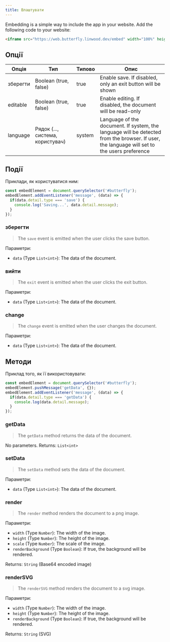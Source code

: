 ```yaml
---
title: Влаштувати
---
```


Embedding is a simple way to include the app in your website.
Add the following code to your website:

```html
<iframe src="https://web.butterfly.linwood.dev/embed" width="100%" height="500px" allowtransparency="true"></iframe>
```

## Опції

| Опція    | Тип                                                                                                 | Типово | Опис                                                                                                                                                                        |
| -------- | --------------------------------------------------------------------------------------------------- | ------ | --------------------------------------------------------------------------------------------------------------------------------------------------------------------------- |
| зберегти | Boolean (true, false)                                                            | true   | Enable save. If disabled, only an exit button will be shown                                                                                                 |
| editable | Boolean (true, false)                                                            | true   | Enable editing. If disabled, the document will be read-only                                                                                                 |
| language | Рядок (..., система, користувач) | system | Language of the document. If system, the language will be detected from the browser. If user, the language will set to the users preference |

## Події

Приклади, як користуватися ним:

```javascript
const embedElement = document.querySelector('#butterfly');
embedElement.addEventListener('message', (data) => {
  if(data.detail.type === 'save') {
    console.log('Saving...', data.detail.message);
  }
});
```

### зберегти

> The `save` event is emitted when the user clicks the save button.

Параметри:

- `data` (Type `List<int>`): The data of the document.

### вийти

> The `exit` event is emitted when the user clicks the exit button.

Параметри:

- `data` (Type `List<int>`): The data of the document.

### change

> The `change` event is emitted when the user changes the document.

Параметри:

- `data` (Type `List<int>`): The data of the document.

## Методи

Приклад того, як її використовувати:

```javascript
const embedElement = document.querySelector('#butterfly');
embedElement.pushMessage('getData', {});
embedElement.addEventListener('message', (data) => {
  if(data.detail.type === 'getData') {
    console.log(data.detail.message);
  }
});
```

### getData

> The `getData` method returns the data of the document.

No parameters.
Returns: `List<int>`

### setData

> The `setData` method sets the data of the document.

Параметри:

- `data` (Type `List<int>`): The data of the document.

### render

> The `render` method renders the document to a png image.

Параметри:

- `width` (Type `Number`): The width of the image.
- `height` (Type `Number`): The height of the image.
- `scale` (Type `Number`): The scale of the image.
- `renderBackground` (Type `Boolean`): If true, the background will be rendered.

Returns: `String` (Base64 encoded image)

### renderSVG

> The `renderSVG` method renders the document to a svg image.

Параметри:

- `width` (Type `Number`): The width of the image.
- `height` (Type `Number`): The height of the image.
- `renderBackground` (Type `Boolean`): If true, the background will be rendered.

Returns: `String` (SVG)
